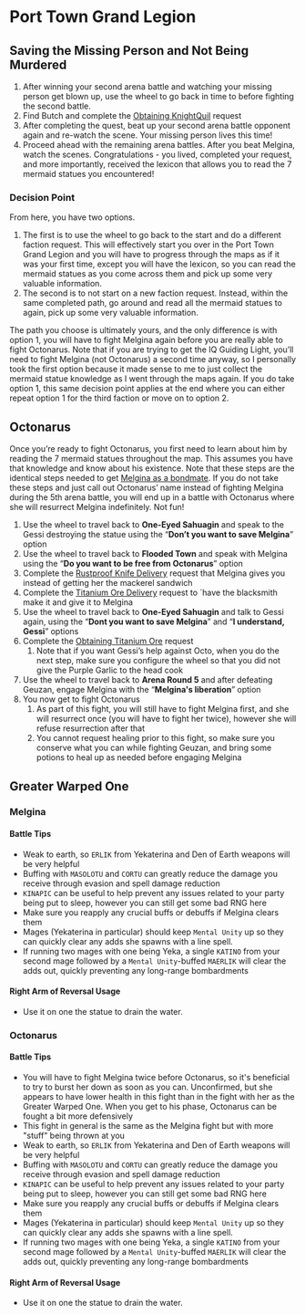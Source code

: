 # Port Town Grand Legion

## Saving the Missing Person and Not Being Murdered

1. After winning your second arena battle and watching your missing person get blown up, use the wheel to go back in time to before fighting the second battle.
2. Find Butch and complete the [Obtaining KnightQuil](../../requests-bondmates/port-town-grand-legion/requests-bondmates.md#obtaining-knightquil) request
3. After completing the quest, beat up your second arena battle opponent again and re-watch the scene. Your missing person lives this time\!
4. Proceed ahead with the remaining arena battles. After you beat Melgina, watch the scenes. Congratulations \- you lived, completed your request, and more importantly, received the lexicon that allows you to read the 7 mermaid statues you encountered\!

### Decision Point

From here, you have two options.

1. The first is to use the wheel to go back to the start and do a different faction request. This will effectively start you over in the Port Town Grand Legion and you will have to progress through the maps as if it was your first time, except you will have the lexicon, so you can read the mermaid statues as you come across them and pick up some very valuable information.
2. The second is to not start on a new faction request. Instead, within the same completed path, go around and read all the mermaid statues to again, pick up some very valuable information.

The path you choose is ultimately yours, and the only difference is with option 1, you will have to fight Melgina again before you are really able to fight Octonarus. Note that if you are trying to get the IQ Guiding Light, you’ll need to fight Melgina (not Octonarus) a second time anyway, so I personally took the first option because it made sense to me to just collect the mermaid statue knowledge as I went through the maps again. If you do take option 1, this same decision point applies at the end where you can either repeat option 1 for the third faction or move on to option 2\.

## Octonarus

Once you’re ready to fight Octonarus, you first need to learn about him by reading the 7 mermaid statues throughout the map. This assumes you have that knowledge and know about his existence. Note that these steps are the identical steps needed to get [Melgina as a bondmate](../../requests-bondmates/port-town-grand-legion/requests-bondmates.md#melgina). If you do not take these steps and just call out Octonarus’ name instead of fighting Melgina during the 5th arena battle, you will end up in a battle with Octonarus where she will resurrect Melgina indefinitely. Not fun\!

1. Use the wheel to travel back to **One-Eyed Sahuagin** and speak to the Gessi destroying the statue using the “**Don’t you want to save Melgina**” option
2. Use the wheel to travel back to **Flooded Town** and speak with Melgina using the “**Do you want to be free from Octonarus**” option
3. Complete the [Rustproof Knife Delivery](../../requests-bondmates/port-town-grand-legion/requests-bondmates.md#rustproof-knife-delivery) request that Melgina gives you instead of getting her the mackerel sandwich
4. Complete the [Titanium Ore Delivery](../../requests-bondmates/port-town-grand-legion/requests-bondmates.md#titanium-ore-delivery) request to \`have the blacksmith make it and give it to Melgina
5. Use the wheel to travel back to **One-Eyed Sahuagin** and talk to Gessi again, using the “**Dont you want to save Melgina**” and “**I understand, Gessi**” options
6. Complete the [Obtaining Titanium Ore](../../requests-bondmates/port-town-grand-legion/requests-bondmates.md#obtaining-titanium-ore) request
    1. Note that if you want Gessi’s help against Octo, when you do the next step, make sure you configure the wheel so that you did not give the Purple Garlic to the head cook
7. Use the wheel to travel back to **Arena Round 5** and after defeating Geuzan, engage Melgina with the “**Melgina's liberation**” option
8. You now get to fight Octonarus
    1. As part of this fight, you will still have to fight Melgina first, and she will resurrect once (you will have to fight her twice), however she will refuse resurrection after that
    2. You cannot request healing prior to this fight, so make sure you conserve what you can while fighting Geuzan, and bring some potions to heal up as needed before engaging Melgina

## Greater Warped One

### Melgina

#### Battle Tips

* Weak to earth, so `ERLIK` from Yekaterina and Den of Earth weapons will be very helpful
* Buffing with `MASOLOTU` and `CORTU` can greatly reduce the damage you receive through evasion and spell damage reduction
* `KINAPIC` can be useful to help prevent any issues related to your party being put to sleep, however you can still get some bad RNG here
* Make sure you reapply any crucial buffs or debuffs if Melgina clears them
* Mages (Yekaterina in particular) should keep `Mental Unity` up so they can quickly clear any adds she spawns with a line spell.
* If running two mages with one being Yeka, a single `KATINO` from your second mage followed by a `Mental Unity`-buffed `MAERLIK` will clear the adds out, quickly preventing any long-range bombardments

#### Right Arm of Reversal Usage

* Use it on one the statue to drain the water.

### Octonarus

#### Battle Tips

* You will have to fight Melgina twice before Octonarus, so it's beneficial to try to burst her down as soon as you can. Unconfirmed, but she appears to have lower health in this fight than in the fight with her as the Greater Warped One. When you get to his phase, Octonarus can be fought a bit more defensively
* This fight in general is the same as the Melgina fight but with more "stuff" being thrown at you
* Weak to earth, so `ERLIK` from Yekaterina and Den of Earth weapons will be very helpful
* Buffing with `MASOLOTU` and `CORTU` can greatly reduce the damage you receive through evasion and spell damage reduction
* `KINAPIC` can be useful to help prevent any issues related to your party being put to sleep, however you can still get some bad RNG here
* Make sure you reapply any crucial buffs or debuffs if Melgina clears them
* Mages (Yekaterina in particular) should keep `Mental Unity` up so they can quickly clear any adds she spawns with a line spell.
* If running two mages with one being Yeka, a single `KATINO` from your second mage followed by a `Mental Unity`-buffed `MAERLIK` will clear the adds out, quickly preventing any long-range bombardments

#### Right Arm of Reversal Usage

* Use it on one the statue to drain the water.